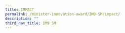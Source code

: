 ```yaml
---
title: IMPACT​
permalink: /minister-innovation-award/IM9-SM/impact/
description: ""
third_nav_title: IM9 SM
---
```

